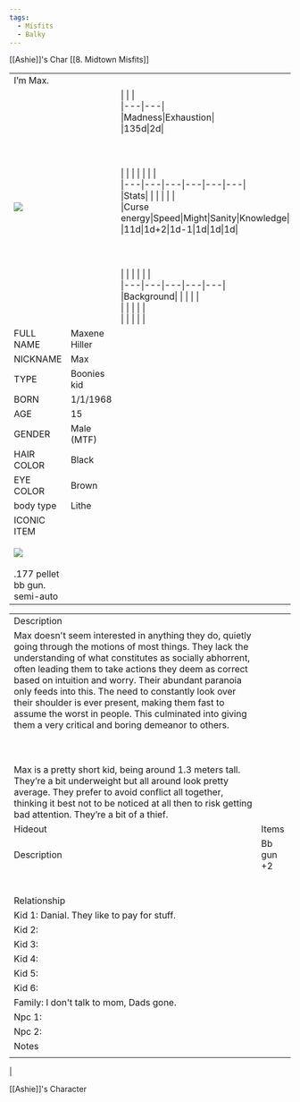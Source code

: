 ```yaml
---
tags:
  - Misfits
  - Balky
---
```

[[Ashie]]'s Char
[[8. Midtown Misfits]]

|   |   |   |
|---|---|---|
|I’m Max.|   |   |
|![](https://lh7-us.googleusercontent.com/S87sPbmTooR4HeBT2dnP7NkqprOQrzWzqO1DDXZyjDR3k1GxfnSaSdvVNLTwTLvvEV_DTQL8e2UNZBIh9LXWDO_riDvPw9nhRgo8xA8zaL5Qm4Gs_sopsymZhY3f5WadIG7upWzAEReR6cGBjYDcOw)|   |\|   \|   \|<br>\|---\|---\|<br>\|Madness\|Exhaustion\|<br>\|135d\|2d\|<br><br>  <br><br>\|   \|   \|   \|   \|   \|   \|<br>\|---\|---\|---\|---\|---\|---\|<br>\|Stats\|   \|   \|   \|   \|   \|<br>\|Curse energy\|Speed\|Might\|Sanity\|Knowledge\|Luck\|<br>\|11d\|1d+2\|1d-1\|1d\|1d\|1d\|<br><br>  <br><br>\|   \|   \|   \|   \|   \|<br>\|---\|---\|---\|---\|---\|<br>\|Background\|   \|   \|   \|   \|<br>\|   \|   \|   \|   \|<br>\|   \|   \|   \|   \||
|FULL NAME|Maxene Hiller|
|NICKNAME|Max|
|TYPE|Boonies kid|
|BORN|1/1/1968|
|AGE|15|
|GENDER|Male (MTF)|
|HAIR COLOR|Black|
|EYE COLOR|Brown|
|body type|Lithe|
|ICONIC ITEM<br><br>![](https://lh7-us.googleusercontent.com/vQEk3DrCaRK1_DtlbYs7r_AZIT_kXe1q-H2E1Iq0NBAfuQABMjgKJlzTceAsFRGW7DLSYm4-KLN0M-5uJKryHl171r9ecPUaTCUIUrVLqOPXnsPc2r9mM6d6XHjgS5LPvgg5o0_VLYvsPe3ZC9B-eg)<br><br>.177 pellet bb gun. semi-auto|   |

  
  

|                                                                                                                                                                                                                                                                                                                                                                                                                                                                                                                                                                                                                                                                                                                                                                                                            |           |
| ---------------------------------------------------------------------------------------------------------------------------------------------------------------------------------------------------------------------------------------------------------------------------------------------------------------------------------------------------------------------------------------------------------------------------------------------------------------------------------------------------------------------------------------------------------------------------------------------------------------------------------------------------------------------------------------------------------------------------------------------------------------------------------------------------------- | --------- |
| Description                                                                                                                                                                                                                                                                                                                                                                                                                                                                                                                                                                                                                                                                                                                                                                                                |           |
| Max doesn't seem interested in anything they do, quietly going through the motions of most things. They lack the understanding of what constitutes as socially abhorrent, often leading them to take actions they deem as correct based on intuition and worry. Their abundant paranoia only feeds into this. The need to constantly look over their shoulder is ever present, making them fast to assume the worst in people. This culminated into giving them a very critical and boring demeanor to others.<br><br>  <br><br>Max is a pretty short kid, being around 1.3 meters tall. They’re a bit underweight but all around look pretty average. They prefer to avoid conflict all together, thinking it best not to be noticed at all then to risk getting bad attention. They’re a bit of a thief. |           |
| Hideout                                                                                                                                                                                                                                                                                                                                                                                                                                                                                                                                                                                                                                                                                                                                                                                                    | Items     |
| Description                                                                                                                                                                                                                                                                                                                                                                                                                                                                                                                                                                                                                                                                                                                                                                                                | Bb gun +2 |
|                                                                                                                                                                                                                                                                                                                                                                                                                                                                                                                                                                                                                                                                                                                                                                                                            |           |
|                                                                                                                                                                                                                                                                                                                                                                                                                                                                                                                                                                                                                                                                                                                                                                                                            |           |
|                                                                                                                                                                                                                                                                                                                                                                                                                                                                                                                                                                                                                                                                                                                                                                                                            |           |
|                                                                                                                                                                                                                                                                                                                                                                                                                                                                                                                                                                                                                                                                                                                                                                                                            |           |
|                                                                                                                                                                                                                                                                                                                                                                                                                                                                                                                                                                                                                                                                                                                                                                                                            |           |
|                                                                                                                                                                                                                                                                                                                                                                                                                                                                                                                                                                                                                                                                                                                                                                                                            |           |
| Relationship                                                                                                                                                                                                                                                                                                                                                                                                                                                                                                                                                                                                                                                                                                                                                                                               |           |
| Kid 1: Danial. They like to pay for stuff.                                                                                                                                                                                                                                                                                                                                                                                                                                                                                                                                                                                                                                                                                                                                                                 |           |
| Kid 2:                                                                                                                                                                                                                                                                                                                                                                                                                                                                                                                                                                                                                                                                                                                                                                                                     |           |
| Kid 3:                                                                                                                                                                                                                                                                                                                                                                                                                                                                                                                                                                                                                                                                                                                                                                                                     |           |
| Kid 4:                                                                                                                                                                                                                                                                                                                                                                                                                                                                                                                                                                                                                                                                                                                                                                                                     |           |
| Kid 5:                                                                                                                                                                                                                                                                                                                                                                                                                                                                                                                                                                                                                                                                                                                                                                                                     |           |
| Kid 6:                                                                                                                                                                                                                                                                                                                                                                                                                                                                                                                                                                                                                                                                                                                                                                                                     |           |
| Family: I don't talk to mom, Dads gone.                                                                                                                                                                                                                                                                                                                                                                                                                                                                                                                                                                                                                                                                                                                                                                    |           |
| Npc 1:                                                                                                                                                                                                                                                                                                                                                                                                                                                                                                                                                                                                                                                                                                                                                                                                     |           |
| Npc 2:                                                                                                                                                                                                                                                                                                                                                                                                                                                                                                                                                                                                                                                                                                                                                                                                     |           |
| Notes                                                                                                                                                                                                                                                                                                                                                                                                                                                                                                                                                                                                                                                                                                                                                                                                      |           |
|                                                                                                                                                                                                                                                                                                                                                                                                                                                                                                                                                                                                                                                                                                                                                                                                            |           |
| 



[[Ashie]]'s Character
